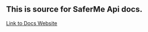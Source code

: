## This is source for SaferMe Api docs.

[Link to Docs Website](https://SaferMe.github.io/saferme-api-docs)
```
